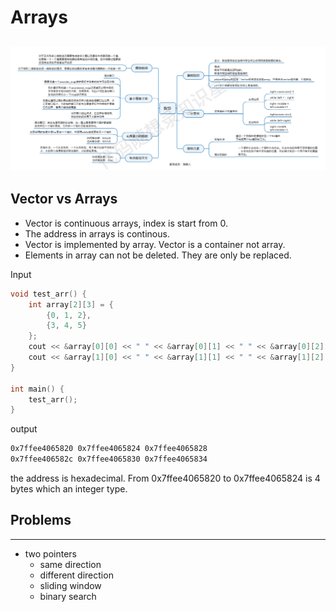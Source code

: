 # Arrays

![array summary](./assets/数组总结.png)
----

## Vector vs Arrays

- Vector is continuous arrays, index is start from 0.
- The address in arrays is continous.
- Vector is implemented by array. Vector is a container not array.
- Elements in array can not be deleted. They are only be replaced.
  
Input

```c++
void test_arr() {
    int array[2][3] = {
        {0, 1, 2},
        {3, 4, 5}
    };
    cout << &array[0][0] << " " << &array[0][1] << " " << &array[0][2] << endl;
    cout << &array[1][0] << " " << &array[1][1] << " " << &array[1][2] << endl;
}

int main() {
    test_arr();
}
```

output

```bash
0x7ffee4065820 0x7ffee4065824 0x7ffee4065828
0x7ffee406582c 0x7ffee4065830 0x7ffee4065834
```

the address is hexadecimal. From 0x7ffee4065820 to 0x7ffee4065824 is 4 bytes which an integer type.

## Problems

----

- two pointers
  - same direction
  - different direction
  - sliding window
  - binary search
